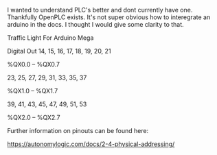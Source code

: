 I wanted to understand PLC's better and dont currently have one.  Thankfully OpenPLC exists.  It's not super obvious how to interegrate an arduino in the docs.  I thought I would give some clarity to that.   


Traffic Light For Arduino Mega


Digital Out	14, 15, 16, 17, 18, 19, 20, 21                  

%QX0.0 – %QX0.7


23, 25, 27, 29, 31, 33, 35, 37                              

%QX1.0 – %QX1.7


39, 41, 43, 45, 47, 49, 51, 53	                           

%QX2.0 – %QX2.7


Further information on pinouts can be found here:

https://autonomylogic.com/docs/2-4-physical-addressing/
